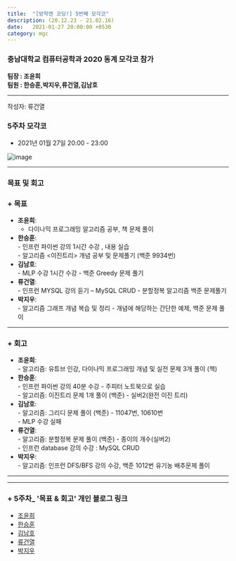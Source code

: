 ```yaml
---
title:  "[방학엔 코딩!] 5번째 모각코"
description: (20.12.23 - 21.02.16)
date:   2021-01-27 20:00:00 +0530
category: mgc
---
```

### 충남대학교 컴퓨터공학과 2020 동계 모각코 참가
**팀장 : 조윤희**  
**팀원 : 한승훈,박지우,류건열,김남호**  

---


작성자: 류건열
### 5주차 모각코
+ 2021년 01월 27일 20:00 - 23:00  

![image](https://user-images.githubusercontent.com/26339800/106007703-ecbf1100-60f9-11eb-9eb7-8012b252b032.png)

---  

### 목표 및 회고  
### + 목표  
  - **조윤희**:   
       - 다이나믹 프로그래밍 알고리즘 공부, 책 문제 풀이
  - **한승훈**:   
        - 인프런 파이썬 강의 1시간 수강 , 내용 실습  
        - 알고리즘 <이진트리> 개념 공부 및 문제풀기 (백준 9934번)
  - **김남호**:   
        - MLP 수강 1시간 수강
        - 백준 Greedy 문제 풀기
  - **류건열**:   
        - 인프런 MYSQL 강의 듣기 –  MySQL CRUD
        - 분할정복 알고리즘 백준 문제풀기
  - **박지우**:   
         - 알고리즘 그래프 개념 복습 및 정리
        - 개념에 해당하는 간단한 예제, 백준 문제 풀이

---  


### + 회고  
  - **조윤희**:   
        - 알고리즘: 유튜브 인강, 다이나믹 프로그래밍 개념 및 실전 문제 3개 풀이 (책) 
  - **한승훈**:   
        - 인프런 파이썬 강의 40분 수강 - 주피터 노트북으로 실습  
        - 알고리즘: 이진트리 문제 1개 풀이 (백준) - 실버2(완전 이진 트리)
  - **김남호**:     
        - 알고리즘: 그리디 문제 풀이 (백준) - 11047번, 10610번  
        - MLP 수강 실패
  - **류건열**:   
        - 알고리즘: 분할정복 문제 풀이 (백준) - 종이의 개수(실버2)  
        - 인프런 database 강의 수강 : MySQL CRUD
  - **박지우**:   
        - 알고리즘: 인프런 DFS/BFS 강의 수강, 백준 1012번 유기농 배추문제 풀이

---        
---  

### + 5주차_ '목표 & 회고' 개인 블로그 링크
  - [조윤희](https://uni2237.github.io/mgc/mgc05/)  
  - [한승훈](https://gooriiie.github.io/2020-%EB%8F%99%EA%B3%84-%EB%AA%A8%EA%B0%81%EC%BD%94-5%EC%A3%BC%EC%B0%A8-%EB%AA%A9%ED%91%9C%EC%99%80-%ED%9A%8C%EA%B3%A0/)  
  - [김남호](https://gitnamu.github.io/mogakco/2021/01/27/week5.html)
  - [류건열](https://rjsduf0503.github.io/week05)
  - [박지우](https://jwpark6.github.io/WinterWeek5/)  
